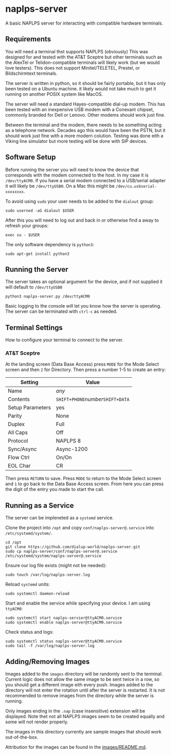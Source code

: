 # naplps-server
A basic NAPLPS server for interacting with compatible hardware terminals.

## Requirements

You will need a terminal thst supports NAPLPS (obviously) This was designed for and tested with the AT&T Sceptre but other terminals such as the AlexTel or Telidon-compatible terminals will likely work (but we would love testers). This does not support Minitel/TELETEL, Prestel, or Bildschirmtext terminals.

The server is written in python, so it should be fairly portable, but it has only been tested on a Ubuntu machine. it likely would not take much to get it running on another POSIX system like MacOS.

The server will need a standard Hayes-compatible dial-up modem. This has been tested with an inexpensive USB modem with a Conexant chipset, commonly branded for Dell or Lenovo. Other modems should work just fine.

Between the terminal and the modem, there needs to be something acting as a telephone network. Decades ago this would have been the PSTN, but it should work just fine with a more modern colution. Testing was done eith a Viking line simulator but more testing will be done with SIP devices.

## Software Setup

Before running the server you will need to know the device that corresponds with the modem connected to the host. In my case it is `/dev/ttyACM0`. If you have a serial modem connected to a USB/serial adapter it will likely be `/dev/ttyUSB0`. On a Mac this might be `/dev/cu.usbserial-xxxxxxxx`.

To avoid using `sudo` your user needs to be added to the `dialout` group:

```
sudo usernod -aG dialout $USER
```

After this you will need to log out and back in or otherwise find a away to refresh your groups:

```
exec su - $USER
```

The only software dependency is `python3`:

```
sudo apt-get install python3
```

## Running the Server

The server takes an optional argument for the device, and if not supplied it will default to `/dev/ttyUSB0`

```
python3 naplps-server.py /dev/ttyACM0
```

Basic logging to the console will let you know how the server is operating. The server can be terminated with `ctrl-c` as needed.

## Terminal Settings

How to configure your terminal to connect to the server.

### AT&T Sceptre

At the landing screen (Data Base Access) press `MODE` for the Mode Select screen and then `2` for Directory. Then press a number 1-5 to create an entry:

| Setting    | Value |
| -------- | ------- |
| Name             | *any*      |
| Contents         | `SHIFT+PHONE`*number*`SHIFT+DATA` |
| Setup Parameters | yes        |
| Parity           | None       |
| Duplex           | Full       |
| All Caps         | Off        |
| Protocol         | NAPLPS 8   |
| Sync/Async       | Async-1200 |
| Flow Ctrl        | On/On      |
| EOL Char         | CR         |

Then press `RETURN` to save. Press `MODE` to return to the Mode Select screen and `1` to go back to the Data Base Access screen. From here you can press the digit of the entry you made to start the call.

## Running as a Service

The server can be impleneted as a `systemd` service.

Clone the project into `/opt` and copy `conf/naplps-server@.service` into `/etc/systemd/system/`.

```
cd /opt
git clone https://github.com/dialup-world/naplps-server.git
sudo cp naplps-server/conf/naplps-server@.service /etc/systemd/system/naplps-server@.service
```

Ensure our log file exists (might not be needed):

```
sudo touch /var/log/naplps-server.log
```

Reload `systemd` units:

```
sudo systemctl daemon-reload
```

Start and enable the service while specifying your device. I am using `ttyACM0`:

```
sudo systemctl start naplps-servier@ttyACM0.service
sudo systemctl enable naplps-server@ttyACM0.service
```

Check status and logs:

```
sudo systemctl status naplps-server@ttyACM0.service
sudo tail -f /var/log/naplps-server.log
```

## Adding/Removing Images

Images added to the `images` directory will be randomly sent to the terminal. Current logic does not allow the same image to be sent twice in a row, so you should get a different image eith every push. Images added to the directory will not enter the rotation until after the server is restarted. It is not recommended to remove images from the directory while the server is running.

Only images ending in the `.nap` (case insensitive) extension will be displayed. Note thet not all NAPLPS images seem to be created equally and some will not render properly.

The images in this directory currently are sample images that should work out-of-the-box.

Attribution for the images can be found in the [images/README.md](images/README.md).
